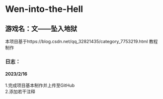 # Wen-into-the-Hell
## 游戏名：文——坠入地狱
本项目基于https://blog.csdn.net/qq_32821435/category_7753219.html 教程制作
### 日志：
#### 2023/2/16 
1.完成项目基本制作并上传至GitHub<br>2.添加若干注释
